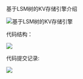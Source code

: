 基于LSM树的KV存储引擎介绍

![基于LSM树的KV存储引擎](https://github.com/summerjava/tinywheel/blob/main/%E5%9F%BA%E4%BA%8ELSM%E6%A0%91%E7%9A%84KV%E5%AD%98%E5%82%A8%E5%BC%95%E6%93%8E/%E5%9F%BA%E4%BA%8ELSM%E6%A0%91%E7%9A%84KV%E5%AD%98%E5%82%A8%E5%BC%95%E6%93%8E.png)

代码结构：

![](https://github.com/summerjava/tinywheel/blob/main/%E5%9F%BA%E4%BA%8ELSM%E6%A0%91%E7%9A%84KV%E5%AD%98%E5%82%A8%E5%BC%95%E6%93%8E/%E4%BB%A3%E7%A0%81%E7%BB%93%E6%9E%84)

代码提交记录:

![](https://github.com/summerjava/tinywheel/blob/main/%E5%9F%BA%E4%BA%8ELSM%E6%A0%91%E7%9A%84KV%E5%AD%98%E5%82%A8%E5%BC%95%E6%93%8E/%E6%8F%90%E4%BA%A4%E8%AE%B0%E5%BD%95)